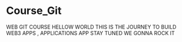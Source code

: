 # Course_Git
WEB GIT COURSE
HELLOW WORLD
THIS IS THE JOURNEY TO BUILD WEB3 APPS , APPLICATIONS APP STAY TUNED WE GONNA ROCK IT
